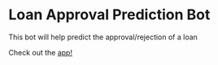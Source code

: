 # Loan Approval Prediction Bot

This bot will help predict the approval/rejection of a loan

Check out the [app!](https://dkamp007-capstone-loan-app-ejtmmg.streamlit.app/)
